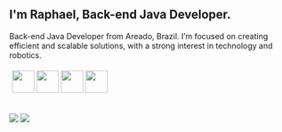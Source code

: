 ## I'm Raphael, Back-end Java Developer.

Back-end Java Developer from Areado, Brazil. I’m focused on creating efficient and scalable solutions, with a strong interest in technology and robotics.

<div style="display: inline-block; padding: 5px;">
  <img src="https://cdn.jsdelivr.net/gh/devicons/devicon@latest/icons/java/java-plain-wordmark.svg" width="40" />
  <img src="https://cdn.jsdelivr.net/gh/devicons/devicon@latest/icons/spring/spring-original-wordmark.svg" width="40" />
  <img src="https://cdn.jsdelivr.net/gh/devicons/devicon@latest/icons/mysql/mysql-original.svg" width="40" />
  <img src="https://cdn.jsdelivr.net/gh/devicons/devicon@latest/icons/angular/angular-original.svg" width="40" />
</div>

## 

<div>
  <a href="mailto:vieiraraphael31@gmail.com"><img src="https://img.shields.io/badge/-Gmail-%23333?style=for-the-badge&logo=gmail&logoColor=white" target="_blank"></a>
  <a href="https://www.linkedin.com/in/raphaelvieirah" target="_blank"><img src="https://img.shields.io/badge/-LinkedIn-%230077B5?style=for-the-badge&logo=linkedin&logoColor=white" target="_blank"></a>
</div>
